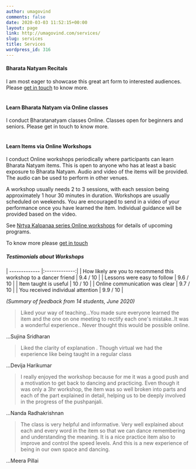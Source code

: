 ```yaml
---
author: umagovind
comments: false
date: 2020-03-03 11:52:15+00:00
layout: page
link: http://umagovind.com/services/
slug: services
title: Services
wordpress_id: 316
---
```


#### Bharata Natyam Recitals

I am most eager to showcase this great art form to interested audiences. Please [get in touch](https://umagovind.com/contact/) to know more.<br><br>

#### Learn Bharata Natyam via Online classes
I conduct Bharatanatyam classes Online. Classes open for beginners and seniors. Please get in touch to know more.<br><br>

#### Learn Items via Online Workshops
  I conduct Online workshops periodically where participants can learn Bharata Natyam items. This is open to anyone who has at least a basic exposure to Bharata Natyam.  Audio and video of the items will be provided.  The audio can be used to perform in other venues.  

  A workshop usually needs 2 to 3 sessions, with each session being approximately 1 hour 30 minutes in duration.  Workshops are usually scheduled on weekends. You are encouraged to send in a video of your performance once you have learned the item. Individual guidance will be provided based on the video.  


  See [Nrtya Kalpanaa series Online workshops](/nrtya-kalpanaa-workshops) for details of upcoming programs.


To know more please [get in touch](/contact)

##### Testimonials about Workshops

| ------------- |:-------------:|
| How  likely are you to recommend this workshop to a dancer friend   | 9.4 / 10 |
| Lessons were easy to follow   | 9.6 / 10      |
| Item taught is useful | 10 / 10      |
| Online communication was clear | 9.7 / 10  |
| You received individual attention | 9.9 / 10  |

_(Summary of feedback from 14 students, June 2020)_

>Liked your way of teaching...You made sure everyone learned the item and the  one on one meeting to rectify each one's mistake..It was a wonderful experience.. Never thought this would be possible online.

...Sujina Sridharan


>Liked the clarity of explanation . Though virtual we had the experience like being taught in a regular class

...Devija Harikumar

>I really enjoyed the workshop because for me it was a good push and a motivation to get back to dancing and practicing. Even though it was only a 3hr workshop, the item was so well broken into parts and each of the part explained in detail, helping us to be deeply involved in the progress of the pushpanjali.

...Nanda Radhakrishnan

>The class is very helpful and informative. Very well explained about each and every word in the item so that we can dance remembering and understanding the meaning. It is a nice practice item also to improve and control the speed levels. And this is a new experience of being in our own space and dancing.

...Meera Pillai
